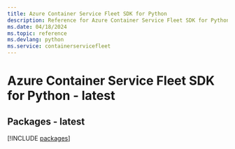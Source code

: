 ```yaml
---
title: Azure Container Service Fleet SDK for Python
description: Reference for Azure Container Service Fleet SDK for Python
ms.date: 04/18/2024
ms.topic: reference
ms.devlang: python
ms.service: containerservicefleet
---
```

# Azure Container Service Fleet SDK for Python - latest
## Packages - latest
[!INCLUDE [packages](container-service-fleet-index.md)]